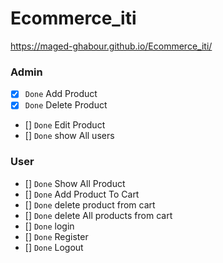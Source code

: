 # Ecommerce_iti

https://maged-ghabour.github.io/Ecommerce_iti/



### Admin

- [x] `Done`      Add Product  
- [x] `Done`      Delete Product
- [] `Done`      Edit Product
- [] `Done`      show All users

### User

- [] `Done`  Show All Product
- [] `Done`  Add Product To Cart
- [] `Done`  delete product from cart
- [] `Done`  delete All products from cart
- [] `Done`  login
- [] `Done`  Register
- [] `Done`  Logout

